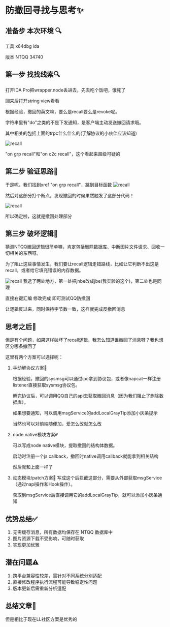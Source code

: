 # 防撤回寻找与思考✨
## 准备步 本次环境 🔍
工具 x64dbg ida

版本 NTQQ 34740

## 第一步 找找线索🔍

打开IDA Pro把wrapper.node丢进去，先去吃个饭吧，饿死了

回来后打开string view看看

根据经验，撤回的英文嘛，要么是recall要么是revoke呢。

字符串里有"do"之类的不是下发通知，是客户端主动发送撤回请求哦。

其中相关的包括上面的trpc什么什么的(了解协议的小伙伴应该知道)

![recall](/assets/recall/1.png)

"on grp recall"和"on c2c recall"，这个看起来超级可疑的

## 第二步 验证思路💭

于是呢，我们找到xref "on grp recall"，跳到目标函数
![recall](/assets/recall/2.png)

然后对这部分打个断点，发现撤回的时候果然触发了这部分代码！

![recall](/assets/recall/3.png)

所以确定啦，这就是撤回处理部分

## 第三步 破坏逻辑🔨

猜测NTQQ撤回逻辑很简单嘛，肯定包括删除数据库、中断图片文件请求、回收一切相关的东西呀。

为了阻止这些事情发生，我们要让recall逻辑走错路线，比如让它判断不出这是recall，或者给它填充错误的内存数据。

![recall](/assets/recall/4.png)
我选了两处地方，第一处把jnbe改成jbe(我实验的这个)，第二处也是同理

直接右键汇编 修改完成 即可测试QQ防撤回

让逻辑反过来，同时保持字节数一致，这样就完成反撤回消息

## 思考之后🤔

但是有个问题，如果这样破坏了recall逻辑，我怎么知道谁撤回了消息呀？我也想区分哪条撤回了

这里有两个方案可以选择呢：

1. 手动解协议方案💟

   根据经验，撤回的sysmsg可以通过ipc拿到协议包，或者像napcat一样注册listener直接获取sysmsg协议包。

   解完协议后，可以调用QQ自己的api去获取撤回消息（因为我们阻止了删除数据库）。

   如果想要通知，可以调用msgService的addLocalGrayTip添加小灰条提示

   当然也可以对前端随便加，爱怎么改就怎么改

2. node native模块方案💕

   可以写成node native模块，提取撤回的结构体数据。

   启动时注册一个js callback，撤回时native调用callback就能拿到相关结构

   然后就和上面一样了

3. 动态模块/patch方案💝
   写成这个后拦截这部分，需要从外部获取msgService（通过napi操作和Hook操作）。

   获取到msgService后直接调用它的addLocalGrayTip，就可以添加小灰条通知

## 优势总结✅
1. 无需缓存消息，所有数据均保存在 NTQQ 数据库中
2. 图片资源下载不受影响，可随时获取
3. 实现更加优雅

## 潜在问题⚠️
1. 跨平台兼容性较差，需针对不同系统分别适配
2. 直接修改程序执行流程可能导致稳定性问题
3. 版本更新后需重新分析适配

## 总结文章🤔
但是相比于现在LL社区方案是优秀的